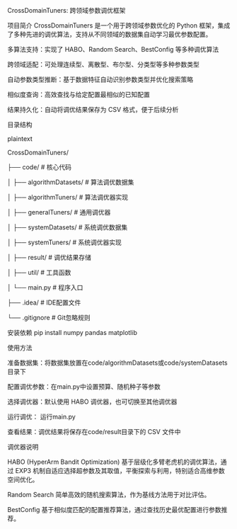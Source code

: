 CrossDomainTuners: 跨领域参数调优框架

项目简介
CrossDomainTuners 是一个用于跨领域参数优化的 Python 框架，集成了多种先进的调优算法，支持从不同领域的数据集自动学习最优参数配置。

多算法支持：实现了 HABO、Random Search、BestConfig 等多种调优算法

跨领域适配：可处理连续型、离散型、布尔型、分类型等多种参数类型

自动参数类型推断：基于数据特征自动识别参数类型并优化搜索策略

相似度查询：高效查找与给定配置最相似的已知配置

结果持久化：自动将调优结果保存为 CSV 格式，便于后续分析

目录结构

plaintext

CrossDomainTuners/

├── code/                      # 核心代码

│   ├── algorithmDatasets/     # 算法调优数据集

│   ├── algorithmTuners/       # 算法调优器实现

│   ├── generalTuners/         # 通用调优器

│   ├── systemDatasets/        # 系统调优数据集

│   ├── systemTuners/          # 系统调优器实现

│   ├── result/                # 调优结果存储

│   ├── util/                  # 工具函数

│   └── main.py                # 程序入口

├── .idea/                     # IDE配置文件

└── .gitignore                 # Git忽略规则

安装依赖
pip install numpy pandas matplotlib

使用方法

准备数据集：将数据集放置在code/algorithmDatasets或code/systemDatasets目录下

配置调优参数：在main.py中设置预算、随机种子等参数

选择调优器：默认使用 HABO 调优器，也可切换至其他调优器

运行调优：
运行main.py

查看结果：调优结果将保存在code/result目录下的 CSV 文件中

调优器说明

HABO (HyperArm Bandit Optimization)
基于层级化多臂老虎机的调优算法，通过 EXP3 机制自适应选择超参数及其取值，平衡探索与利用，特别适合高维参数空间优化。

Random Search
简单高效的随机搜索算法，作为基线方法用于对比评估。

BestConfig
基于相似度匹配的配置推荐算法，通过查找历史最优配置进行参数推荐。
